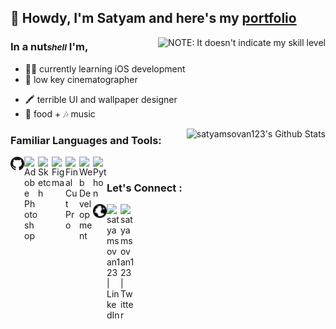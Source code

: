 ## 👋 Howdy, I'm Satyam and here's my [portfolio][website] 

<a href="#">
    <img align="right" title="NOTE: It doesn't indicate my skill level" src="https://github-readme-stats.vercel.app/api/top-langs/?username=satyamsovan123&layout=compact&theme=gotham" />
</a>

### In a nut<em><small>shell</small></em> I'm,
- 👨‍💻 currently learning iOS development
- 📸 low key cinematographer
<!-- - 🌐 learning Web Development -->
- 🖍️ terrible UI and wallpaper designer 
- 🍔 food + 🎶 music 
<!--[![Top Langs](https://github-readme-stats.vercel.app/api/top-langs/?username=satyamsovan123)](https://github.com/anuraghazra/github-readme-stats)-->

<a href="#">
  <img align="right" title="My projects and contributions at a glance" alt="satyamsovan123's Github Stats" src="https://github-readme-stats.vercel.app/api?username=satyamsovan123&show_icons=true&hide_border=true&theme=gotham"/> </a>
  
### Familiar Languages and Tools:
<a href="#">
<img align="left" title="GitHub" width="22px" src="https://raw.githubusercontent.com/github/explore/78df643247d429f6cc873026c0622819ad797942/topics/github/github.png" "GitHub"/>
</a>
<a href="#">
<img align="left" title="Adobe Photoshop" width="22px" src="https://upload.wikimedia.org/wikipedia/commons/a/af/Adobe_Photoshop_CC_icon.svg"/>
</a>
<a href="#">
<img align="left" title="Sketch" width="22px" src="https://upload.wikimedia.org/wikipedia/commons/5/59/Sketch_Logo.svg"/>
</a>
<a href="#">
<img align="left" title="Figma" width="22px" src="https://images.ctfassets.net/1khq4uysbvty/2MbBsf9yEw40SMw6gK0Mmg/35f39d41f167b6615bd80517b4b67bcd/1_6XgfDCVn81AYX68Xvd2I-g_2x.png?&w=736"/>
</a> 
<a href="#">
<img align="left" title="Final Cut Pro" width="22px" src="https://upload.wikimedia.org/wikipedia/en/9/9f/2015_Final_Cut_Pro_Logo.png"/>
</a>
<a href="#">
<img align="left" title="Web Development" width="22px" src="https://img.icons8.com/clouds/100/000000/domain.png"/>
</a>
<a href="#">
<img align="left" title="Python" width="22px" src="https://img.icons8.com/color/96/000000/python.png"/>
</a>
<!-- <a href="#">
<img align="left" title="C" width="22px" src="https://upload.wikimedia.org/wikipedia/commons/thumb/3/35/The_C_Programming_Language_logo.svg/564px-The_C_Programming_Language_logo.svg.png"/>
</a> -->
<!-- Xcode deprecated
<a href="#">
<img align="left" alt="Xcode" width="22px" src="https://upload.wikimedia.org/wikipedia/commons/thumb/1/1e/Xcode_Icon.png/600px-Xcode_Icon.png" />
</a>
-->
<br>

### Let's Connect :
<!-- Social Accounts -->
[<img align="left" alt="satyamsovan123 | Portfolio" width="22px" src="https://raw.githubusercontent.com/iconic/open-iconic/master/svg/globe.svg" />][website]
[<img align="left" alt="satyamsovan123 | LinkedIn" width="22px" src="https://cdn.jsdelivr.net/npm/simple-icons@v3/icons/linkedin.svg" />][linkedin]
<!-- [<img align="left" alt="satyamsovan123 | Behance" width="22px" src="https://cdn.jsdelivr.net/npm/simple-icons@v3/icons/behance.svg" />][behance] -->
[<img align="left" alt="satyamsovan123 | Twitter" width="22px" src="https://cdn.jsdelivr.net/npm/simple-icons@v3/icons/twitter.svg" />][twitter]
<!-- [<img align="left" alt="obscuredpixels | Instagram (OP)" width="22px" src="https://cdn.jsdelivr.net/npm/simple-icons@v3/icons/instagram.svg"/>][instagram] -->
<br>

[website]: http://satyamsovan.com "Portfolio"
[twitter]: https://twitter.com/satyamsovan123 "Twitter"
[youtube]: https://youtube.com/obscuredpixels "YouTube"
[instagram]: https://instagram.com/obscuredpixels "Instagram"
[linkedin]: https://linkedin.com/in/satyamsovan123 "LinkedIn"
[behance]: https://behance.net/satyamsovan123 "Bēhance"
